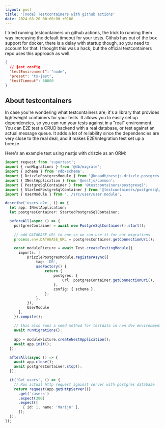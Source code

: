 ```yaml
---
layout: post
title: '[node] Testcontainers with github actions'
date: 2024-08-20 00:00:00 +0100
---
```


I tried running testcontainers on github actions, the trick to running them was increasing the default timeout for your tests.
Github has out of the box support for docker, there is a delay with startup though, so you need to account for that.
I thought this was a hack, but the official testcontainers repo uses this approach as well.

```json
{
  // jest config
  "testEnvironment": "node",
  "preset": "ts-jest",
  "testTimeout": 60000
}
```

## About testcontainers

In case you're wondering what testcontainers are; it's a library that provides lightweight containers for your tests.
It allows you to easily set up dependencies, so you can run your tests against in a "real" environment.
You can E2E test a CRUD backend with a real database, or test against an actual message queue.
It adds a lot of reliability since the dependencies are very close to the real deal, and it makes E2E/integration test set up a breeze.

Here's an example test using nestjs with drizzle as an ORM:

```typescript
import request from 'supertest';
import { runMigrations } from '@db/migrate';
import { schema } from '@db/schema';
import { DrizzlePostgresModule } from '@knaadh/nestjs-drizzle-postgres';
import { INestApplication } from '@nestjs/common';
import { PostgreSqlContainer } from '@testcontainers/postgresql';
import { StartedPostgreSqlContainer } from '@testcontainers/postgresql/build/postgresql-container';
import { UserModule } from '../src/user/user.module';

describe('users e2e', () => {
  let app: INestApplication;
  let postgresContainer: StartedPostgreSqlContainer;

  beforeAll(async () => {
    postgresContainer = await new PostgreSqlContainer().start();
    
    // add DATABASE_URL to env so we can use it for our migrations
    process.env.DATABASE_URL = postgresContainer.getConnectionUri();

    const moduleFixture = await Test.createTestingModule({
      imports: [
          DrizzlePostgresModule.registerAsync({
              tag: 'DB',
              useFactory() {
                  return {
                      postgres: {
                          url: postgresContainer.getConnectionUri(),
                      },
                      config: { schema },
                  };
              },
          }),
          UserModule
      ],
    }).compile();
    
    // this also runs a seed method for testdata in non dev environments  
    await runMigrations();
    
    app = moduleFixture.createNestApplication();
    await app.init();
  });

  afterAll(async () => {
    await app.close();
    await postgresContainer.stop();
  });

  it('Get users', () => {
    // Run actual http request against server with postgres database 
    return request(app.getHttpServer())
      .get('/users')
      .expect(200)
      .expect([
        { id: 1, name: 'Marijn' },
      ]);
  });
});
```